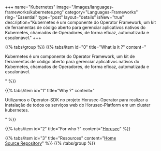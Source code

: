 +++
name="Kubernetes"
image="/images/languages-frameworks/kubernetes.png"
category="Languages-Frameworks"
ring="Essential"
type="post"
layout="details"
isNew="true"
description="Kubernetes é um componente do Operator Framework, um kit de ferramentas de código aberto para gerenciar aplicativos nativos do Kubernetes, chamados de Operadores, de forma eficaz, automatizada e escalonável."
+++

{{% tabs/group %}}
  {{% tabs/item id="0" title="What is it ?" content="<p>Kubernetes é um componente do Operator Framework, um kit de ferramentas de código aberto para gerenciar aplicativos nativos do Kubernetes, chamados de Operadores, de forma eficaz, automatizada e escalonável.</p>" %}}
  
  {{% tabs/item id="1" title="Why ?" content="<p>Utilizamos o Operator-SDK no projeto Horusec-Operator para realizar a instalação de todos os serviços web do Horusec-Platform em um cluster kubernetes.</p>" %}}
  
  {{% tabs/item id="2" title="For who ?" content="<a href='https://horusec.io/site/'>Horusec</a>" %}}

  {{% tabs/item id="3" title="Resources" content="<a href='https://go.dev/blog/wire'>Home</a></br><a href='https://github.com/google/wire'>Source Repository</a>" %}}
{{% /tabs/group %}}